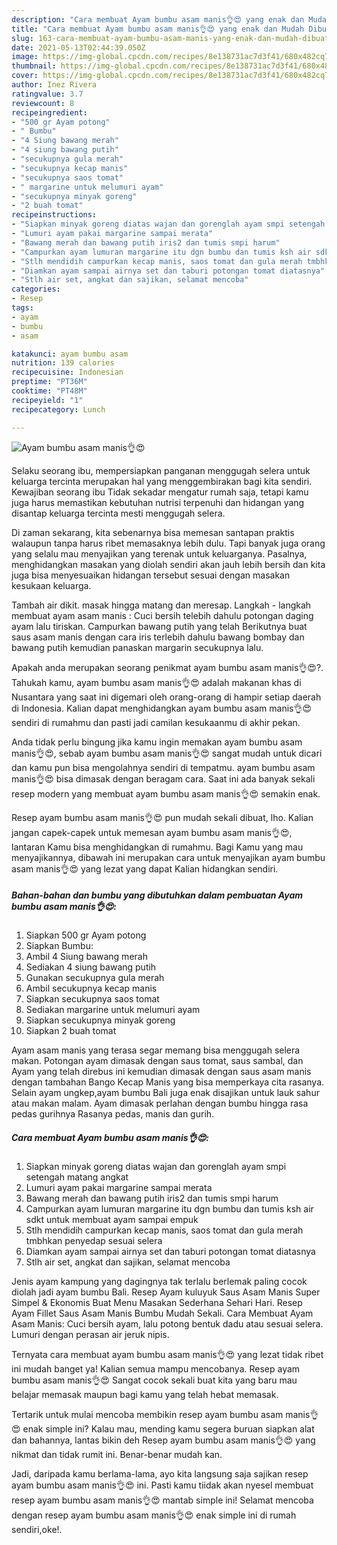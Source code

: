 ```yaml
---
description: "Cara membuat Ayam bumbu asam manis👌😍 yang enak dan Mudah Dibuat"
title: "Cara membuat Ayam bumbu asam manis👌😍 yang enak dan Mudah Dibuat"
slug: 163-cara-membuat-ayam-bumbu-asam-manis-yang-enak-dan-mudah-dibuat
date: 2021-05-13T02:44:39.050Z
image: https://img-global.cpcdn.com/recipes/8e138731ac7d3f41/680x482cq70/ayam-bumbu-asam-manis👌😍-foto-resep-utama.jpg
thumbnail: https://img-global.cpcdn.com/recipes/8e138731ac7d3f41/680x482cq70/ayam-bumbu-asam-manis👌😍-foto-resep-utama.jpg
cover: https://img-global.cpcdn.com/recipes/8e138731ac7d3f41/680x482cq70/ayam-bumbu-asam-manis👌😍-foto-resep-utama.jpg
author: Inez Rivera
ratingvalue: 3.7
reviewcount: 8
recipeingredient:
- "500 gr Ayam potong"
- " Bumbu"
- "4 Siung bawang merah"
- "4 siung bawang putih"
- "secukupnya gula merah"
- "secukupnya kecap manis"
- "secukupnya saos tomat"
- " margarine untuk melumuri ayam"
- "secukupnya minyak goreng"
- "2 buah tomat"
recipeinstructions:
- "Siapkan minyak goreng diatas wajan dan gorenglah ayam smpi setengah matang angkat"
- "Lumuri ayam pakai margarine sampai merata"
- "Bawang merah dan bawang putih iris2 dan tumis smpi harum"
- "Campurkan ayam lumuran margarine itu dgn bumbu dan tumis ksh air sdkt untuk membuat ayam sampai empuk"
- "Stlh mendidih campurkan kecap manis, saos tomat dan gula merah tmbhkan penyedap sesuai selera"
- "Diamkan ayam sampai airnya set dan taburi potongan tomat diatasnya"
- "Stlh air set, angkat dan sajikan, selamat mencoba"
categories:
- Resep
tags:
- ayam
- bumbu
- asam

katakunci: ayam bumbu asam 
nutrition: 139 calories
recipecuisine: Indonesian
preptime: "PT36M"
cooktime: "PT48M"
recipeyield: "1"
recipecategory: Lunch

---
```



![Ayam bumbu asam manis👌😍](https://img-global.cpcdn.com/recipes/8e138731ac7d3f41/680x482cq70/ayam-bumbu-asam-manis👌😍-foto-resep-utama.jpg)

Selaku seorang ibu, mempersiapkan panganan menggugah selera untuk keluarga tercinta merupakan hal yang menggembirakan bagi kita sendiri. Kewajiban seorang ibu Tidak sekadar mengatur rumah saja, tetapi kamu juga harus memastikan kebutuhan nutrisi terpenuhi dan hidangan yang disantap keluarga tercinta mesti menggugah selera.

Di zaman  sekarang, kita sebenarnya bisa memesan santapan praktis walaupun tanpa harus ribet memasaknya lebih dulu. Tapi banyak juga orang yang selalu mau menyajikan yang terenak untuk keluarganya. Pasalnya, menghidangkan masakan yang diolah sendiri akan jauh lebih bersih dan kita juga bisa menyesuaikan hidangan tersebut sesuai dengan masakan kesukaan keluarga. 

Tambah air dikit. masak hingga matang dan meresap. Langkah - langkah membuat ayam asam manis : Cuci bersih telebih dahulu potongan daging ayam lalu tiriskan. Campurkan bawang putih yang telah Berikutnya buat saus asam manis dengan cara iris terlebih dahulu bawang bombay dan bawang putih kemudian panaskan margarin secukupnya lalu.

Apakah anda merupakan seorang penikmat ayam bumbu asam manis👌😍?. Tahukah kamu, ayam bumbu asam manis👌😍 adalah makanan khas di Nusantara yang saat ini digemari oleh orang-orang di hampir setiap daerah di Indonesia. Kalian dapat menghidangkan ayam bumbu asam manis👌😍 sendiri di rumahmu dan pasti jadi camilan kesukaanmu di akhir pekan.

Anda tidak perlu bingung jika kamu ingin memakan ayam bumbu asam manis👌😍, sebab ayam bumbu asam manis👌😍 sangat mudah untuk dicari dan kamu pun bisa mengolahnya sendiri di tempatmu. ayam bumbu asam manis👌😍 bisa dimasak dengan beragam cara. Saat ini ada banyak sekali resep modern yang membuat ayam bumbu asam manis👌😍 semakin enak.

Resep ayam bumbu asam manis👌😍 pun mudah sekali dibuat, lho. Kalian jangan capek-capek untuk memesan ayam bumbu asam manis👌😍, lantaran Kamu bisa menghidangkan di rumahmu. Bagi Kamu yang mau menyajikannya, dibawah ini merupakan cara untuk menyajikan ayam bumbu asam manis👌😍 yang lezat yang dapat Kalian hidangkan sendiri.

<!--inarticleads1-->

##### Bahan-bahan dan bumbu yang dibutuhkan dalam pembuatan Ayam bumbu asam manis👌😍:

1. Siapkan 500 gr Ayam potong
1. Siapkan  Bumbu:
1. Ambil 4 Siung bawang merah
1. Sediakan 4 siung bawang putih
1. Gunakan secukupnya gula merah
1. Ambil secukupnya kecap manis
1. Siapkan secukupnya saos tomat
1. Sediakan  margarine untuk melumuri ayam
1. Siapkan secukupnya minyak goreng
1. Siapkan 2 buah tomat


Ayam asam manis yang terasa segar memang bisa menggugah selera makan. Potongan ayam dimasak dengan saus tomat, saus sambal, dan Ayam yang telah direbus ini kemudian dimasak dengan saus asam manis dengan tambahan Bango Kecap Manis yang bisa memperkaya cita rasanya. Selain ayam ungkep,ayam bumbu Bali juga enak disajikan untuk lauk sahur atau makan malam. Ayam dimasak perlahan dengan bumbu hingga rasa pedas gurihnya Rasanya pedas, manis dan gurih. 

<!--inarticleads2-->

##### Cara membuat Ayam bumbu asam manis👌😍:

1. Siapkan minyak goreng diatas wajan dan gorenglah ayam smpi setengah matang angkat
1. Lumuri ayam pakai margarine sampai merata
1. Bawang merah dan bawang putih iris2 dan tumis smpi harum
1. Campurkan ayam lumuran margarine itu dgn bumbu dan tumis ksh air sdkt untuk membuat ayam sampai empuk
1. Stlh mendidih campurkan kecap manis, saos tomat dan gula merah tmbhkan penyedap sesuai selera
1. Diamkan ayam sampai airnya set dan taburi potongan tomat diatasnya
1. Stlh air set, angkat dan sajikan, selamat mencoba


Jenis ayam kampung yang dagingnya tak terlalu berlemak paling cocok diolah jadi ayam bumbu Bali. Resep Ayam kuluyuk Saus Asam Manis Super Simpel &amp; Ekonomis Buat Menu Masakan Sederhana Sehari Hari. Resep Ayam Fillet Saus Asam Manis Bumbu Mudah Sekali. Cara Membuat Ayam Asam Manis: Cuci bersih ayam, lalu potong bentuk dadu atau sesuai selera. Lumuri dengan perasan air jeruk nipis. 

Ternyata cara membuat ayam bumbu asam manis👌😍 yang lezat tidak ribet ini mudah banget ya! Kalian semua mampu mencobanya. Resep ayam bumbu asam manis👌😍 Sangat cocok sekali buat kita yang baru mau belajar memasak maupun bagi kamu yang telah hebat memasak.

Tertarik untuk mulai mencoba membikin resep ayam bumbu asam manis👌😍 enak simple ini? Kalau mau, mending kamu segera buruan siapkan alat dan bahannya, lantas bikin deh Resep ayam bumbu asam manis👌😍 yang nikmat dan tidak rumit ini. Benar-benar mudah kan. 

Jadi, daripada kamu berlama-lama, ayo kita langsung saja sajikan resep ayam bumbu asam manis👌😍 ini. Pasti kamu tiidak akan nyesel membuat resep ayam bumbu asam manis👌😍 mantab simple ini! Selamat mencoba dengan resep ayam bumbu asam manis👌😍 enak simple ini di rumah sendiri,oke!.

